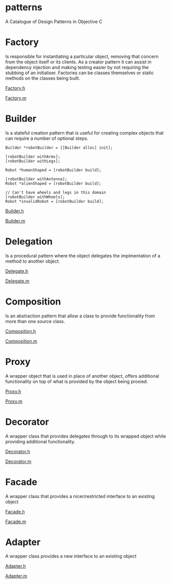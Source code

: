 # patterns
A Catalogue of Design Patterns in Objective C

# Factory
Is responsible for instantiating a particular object, removing that concern from the object itself or its clients.
As a creator pattern it can assist in dependency injection and making testing easier by not requiring the stubbing of an initialiser. 
Factories can be classes themselves or static methods on the classes being built. 

[Factory.h](https://github.com/jdunwoody/patterns/blob/master/Patterns/Classes/Patterns/Factory.h)

[Factory.m](https://github.com/jdunwoody/patterns/blob/master/Patterns/Classes/Patterns/Factory.m)


# Builder
Is a stateful creation pattern that is useful for creating complex objects that can require a number of optional steps.

<script src="https://gist.github.com/jdunwoody/26e5898a193de911705d.js"></script>

```objc
Builder *robotBuilder = [[Builder alloc] init];

[robotBuilder withArms];
[robotBuilder withLegs];

Robot *humanShaped = [robotBuilder build];

[robotBuilder withAntenna];
Robot *alienShaped = [robotBuilder build];

// Can't have wheels and legs in this domain
[robotBuilder withWheels];
Robot *invalidRobot = [robotBuilder build];
```

[Builder.h](https://github.com/jdunwoody/patterns/blob/master/Patterns/Classes/Patterns/Builder.h)

[Builder.m](https://github.com/jdunwoody/patterns/blob/master/Patterns/Classes/Patterns/Builder.m)

# Delegation
Is a procedural pattern where the object delegates the implmentation of a method to another object.

[Delegate.h](https://github.com/jdunwoody/patterns/blob/master/Patterns/Classes/Patterns/Delegate.h)

[Delegate.m](https://github.com/jdunwoody/patterns/blob/master/Patterns/Classes/Patterns/Delegate.m)

# Composition
Is an abstraction pattern that allow a class to provide functionality from more than one source class.

[Composition.h](https://github.com/jdunwoody/patterns/blob/master/Patterns/Classes/Patterns/Composition.h)

[Composition.m](https://github.com/jdunwoody/patterns/blob/master/Patterns/Classes/Patterns/Composition.m)

# Proxy
A wrapper object that is used in place of another object, offers additional functionality on top of what is provided by the object being proxied.

[Proxy.h](https://github.com/jdunwoody/patterns/blob/master/Patterns/Classes/Patterns/Proxy.h)

[Proxy.m](https://github.com/jdunwoody/patterns/blob/master/Patterns/Classes/Patterns/Proxy.m)

# Decorator
A wrapper class that provides delegates through to its wrapped object while providing additional functionality.

[Decorator.h](https://github.com/jdunwoody/patterns/blob/master/Patterns/Classes/Patterns/Decorator.h)

[Decorator.m](https://github.com/jdunwoody/patterns/blob/master/Patterns/Classes/Patterns/Decorator.m)

# Facade
A wrapper class that provides a nicer/restricted interface to an existing object

[Facade.h](https://github.com/jdunwoody/patterns/blob/master/Patterns/Classes/Patterns/Facade.h)

[Facade.m](https://github.com/jdunwoody/patterns/blob/master/Patterns/Classes/Patterns/Facade.m)

# Adapter
A wrapper class provides a new interface to an existing object

[Adapter.h](https://github.com/jdunwoody/patterns/blob/master/Patterns/Classes/Patterns/Adapter.h)

[Adapter.m](https://github.com/jdunwoody/patterns/blob/master/Patterns/Classes/Patterns/Adapter.m)
